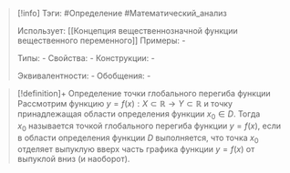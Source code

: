 > [!info]
> Тэги: #Определение #Математический_анализ  
> 
> Использует: [[Концепция вещественнозначной функции вещественного переменного]]
> Примеры: *-*
> 
> Типы: *-*
> Свойства: *-*
> Конструкции: *-*
> 
> Эквивалентности: *-*
> Обобщения: *-*

> [!definition]+ Определение точки глобального перегиба функции
> Рассмотрим функцию $y = f(x):X \subset \mathbb{R}\rightarrow Y \subset \mathbb{R}$ и точку принадлежащая области определения функции $x_0 \in D$. Тогда $x_{0}$ называется точкой глобального перегиба функции ${\displaystyle y=f(x),}$ если в области определения функции $D$ выполняется, что точка $x_0$ отделяет выпуклую вверх часть графика функции $y=f(x)$ от выпуклой вниз (и наоборот). 